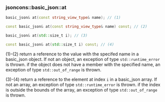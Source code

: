 ### jsoncons::basic_json::at

```c++
basic_json& at(const string_view_type& name); // (1)

const basic_json& at(const string_view_type& name) const; // (2)

basic_json& at(std::size_t i); // (3)

const basic_json& at(std::size_t i) const; // (4)
```

(1)-(2) return a reference to the value with the specifed name in a 
basic_json object. If not an object, an exception of type
`std::runtime_error` is thrown. if the object does not have a 
member with the specified name, an exception of type
`std::out_of_range` is thrown. 

(3)-(4) return a reference to the element at index `i` in a 
basic_json array. If not an array, an exception of type
`std::runtime_error` is thrown. if the index is outside the 
bounds of the array, an exception of type `std::out_of_range`
is thrown.  

